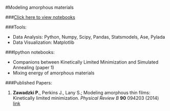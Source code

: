 #Modeling amorphous materials

###[Click here to view notebooks](http://nbviewer.ipython.org/github/pzawadzk/Amorphous_materials_ipython_notebooks/tree/master/)

###Tools:
- Data Analysis: Python, Numpy, Scipy, Pandas, Statsmodels, Ase, Pylada
- Data Visualization: Matplotlib

###Ipython notebooks:
- Companions between Kinetically Limited Minimization and Simulated Annealing (paper 1)
- Mixing energy of amorphous materials

###Published Papers:
1. **Zawadzki P.**, Perkins J., Lany S.; Modeling amorphous thin films: Kinetically limited minimization. *Physical Review B* **90** 094203 (2014)
[link](http://dx.doi.org/10.1103/PhysRevB.90.094203)
